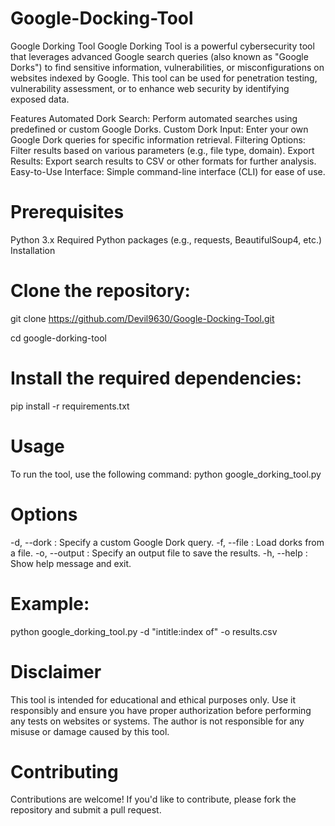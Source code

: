 # Google-Docking-Tool


Google Dorking Tool
Google Dorking Tool is a powerful cybersecurity tool that leverages advanced Google search queries (also known as "Google Dorks") to find sensitive information, vulnerabilities, or misconfigurations on websites indexed by Google. This tool can be used for penetration testing, vulnerability assessment, or to enhance web security by identifying exposed data.

Features
Automated Dork Search: Perform automated searches using predefined or custom Google Dorks.
Custom Dork Input: Enter your own Google Dork queries for specific information retrieval.
Filtering Options: Filter results based on various parameters (e.g., file type, domain).
Export Results: Export search results to CSV or other formats for further analysis.
Easy-to-Use Interface: Simple command-line interface (CLI) for ease of use.

# Prerequisites
Python 3.x
Required Python packages (e.g., requests, BeautifulSoup4, etc.)
Installation
# Clone the repository:
git clone https://github.com/Devil9630/Google-Docking-Tool.git

cd google-dorking-tool
# Install the required dependencies:
pip install -r requirements.txt
# Usage
To run the tool, use the following command:
python google_dorking_tool.py
# Options
-d, --dork : Specify a custom Google Dork query.
-f, --file : Load dorks from a file.
-o, --output : Specify an output file to save the results.
-h, --help : Show help message and exit.
# Example:
python google_dorking_tool.py -d "intitle:index of" -o results.csv
# Disclaimer
This tool is intended for educational and ethical purposes only. Use it responsibly and ensure you have proper authorization before performing any tests on websites or systems. The author is not responsible for any misuse or damage caused by this tool.

# Contributing
Contributions are welcome! If you'd like to contribute, please fork the repository and submit a pull request.
